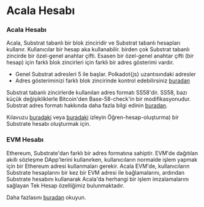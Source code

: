 # Acala Hesabı

### Acala Hesabı

Acala, Substrat tabanlı bir blok zinciridir ve Substrat tabanlı hesapları kullanır. Kullanıcılar bir hesap aka kullanabilir. birden çok Substrat tabanlı zincirde bir özel-genel anahtar çifti. Esasen bir özel-genel anahtar çifti \(bir hesap\) için farklı blok zincirleri için farklı bir adres gösterimi vardır.

* Genel Substrat adresleri 5 ile başlar. Polkadot{js} uzantısındaki adresler
* Adres gösteriminizi farklı blok zincirinde kontrol edebilirsiniz [buradan](https://acala-testnet.subscan.io/tools/ss58_transform)

Substrat tabanlı zincirlerde kullanılan adres formatı SS58'dir. SS58, bazı küçük değişikliklerle Bitcoin'den Base-58-check'in bir modifikasyonudur. Substrat adres formatı hakkında daha fazla bilgi edinin [buradan](https://wiki.polkadot.network/docs/en/learn-accounts).

Kılavuzu [buradaki](https://wiki.acala.network/learn/get-started#create-a-polkadot-account) veya [buradaki](https://wiki.polkadot.network/docs/en/) izleyin Öğren-hesap-oluşturma) bir Substrate hesabı oluşturmak için.

### EVM Hesabı

Ethereum, Substrate'dan farklı bir adres formatına sahiptir. EVM'de dağıtılan akıllı sözleşme DApp'lerini kullanırken, kullanıcıların normalde işlem yapmak için bir Ethereum adresi kullanmaları gerekir. Acala EVM'de, kullanıcıların Substrate hesaplarını bir kez bir EVM adresi ile bağlamalarını, ardından Substrate hesabını kullanarak Acala'da herhangi bir işlem imzalamalarını sağlayan Tek Hesap özelliğimiz bulunmaktadır.

Daha fazlasını [buradan](https://wiki.acala.network/learn/basics/acala-evm/acala-evm-composable-defi-stack/single-account) okuyun.
